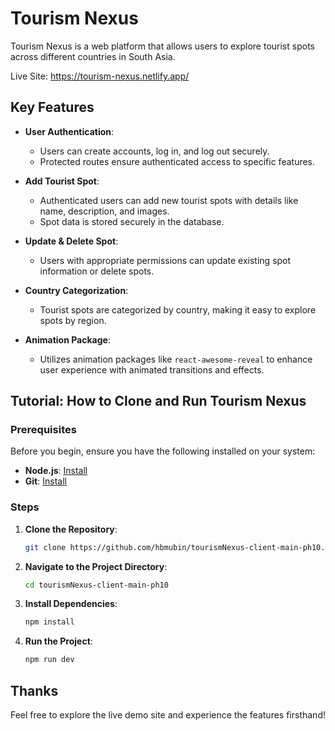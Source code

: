 # Tourism Nexus

Tourism Nexus is a web platform that allows users to explore tourist spots across different countries in South Asia.

Live Site: https://tourism-nexus.netlify.app/

## Key Features

- **User Authentication**:

  - Users can create accounts, log in, and log out securely.
  - Protected routes ensure authenticated access to specific features.

- **Add Tourist Spot**:

  - Authenticated users can add new tourist spots with details like name, description, and images.
  - Spot data is stored securely in the database.

- **Update & Delete Spot**:

  - Users with appropriate permissions can update existing spot information or delete spots.

- **Country Categorization**:

  - Tourist spots are categorized by country, making it easy to explore spots by region.

- **Animation Package**:

  - Utilizes animation packages like `react-awesome-reveal` to enhance user experience with animated transitions and effects.

 
## Tutorial: How to Clone and Run Tourism Nexus

### Prerequisites
Before you begin, ensure you have the following installed on your system:
- **Node.js**: [Install](https://nodejs.org/)
- **Git**: [Install](https://git-scm.com/)

### Steps

1. **Clone the Repository**:
   ```bash
   git clone https://github.com/hbmubin/tourismNexus-client-main-ph10.git
2. **Navigate to the Project Directory**:
      ```bash
   cd tourismNexus-client-main-ph10
4. **Install Dependencies**:
    ```bash
   npm install
5. **Run the Project**:
    ```bash
    npm run dev
## Thanks

Feel free to explore the live demo site and experience the features firsthand!
